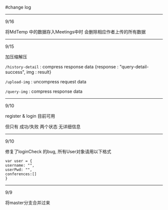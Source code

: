 #change log

---

9/16

将MdTemp 中的数据存入Meetings中时 会删除相应作者上传的所有数据

***
9/15

加压缩解压

`/history-detail` : compress response data
                    {response : "query-detail-success", img : result}

`/upload-img` : uncompress request data

`/query-img` : compress  response data

***
9/10

register & login 目前可用

但只有 成功/失败 两个状态 无详细信息
***
9/10

修复了loginCheck 的bug, 所有User对象请用以下格式

	var user = {
    username: "",
    userPwd: "",
    conferences:[]
    }

***
9/9

将master分支合并过来